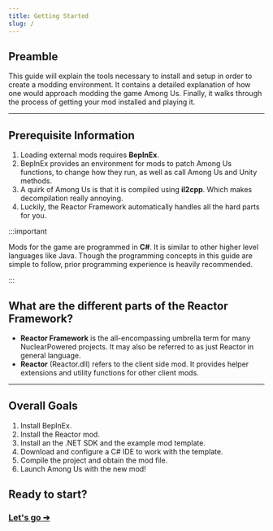 ```yaml
---
title: Getting Started
slug: /
---
```



## Preamble

This guide will explain the tools necessary to install and setup in order to create
a modding environment. It contains a detailed explanation of how one would approach
modding the game Among Us. Finally, it walks through the process of getting your mod
installed and playing it.


---


## Prerequisite Information

1. Loading external mods requires **BepInEx**.
2. BepInEx provides an environment for mods to patch Among Us functions, to change how they run, as well as call Among Us and Unity methods.
3. A quirk of Among Us is that it is compiled using **il2cpp**. Which makes decompilation really annoying.
4. Luckily, the Reactor Framework automatically handles all the hard parts for you.

:::important

Mods for the game are programmed in **C#**. It is similar to other higher level languages
like Java. Though the programming concepts in this guide are simple to follow, prior
programming experience is heavily recommended.

:::

## What are the different parts of the Reactor Framework?

- **Reactor Framework** is the all-encompassing umbrella term for many NuclearPowered
  projects. It may also be referred to as just Reactor in general language.
- **Reactor** (Reactor.dll) refers to the client side mod. It provides helper extensions
  and utility functions for other client mods.

---

## Overall Goals
1. Install BepInEx.
2. Install the Reactor mod.
3. Install an the .NET SDK and the example mod template.
4. Download and configure a C# IDE to work with the template.
5. Compile the project and obtain the mod file.
6. Launch Among Us with the new mod!

## Ready to start?

### [Let's go ➔](/quick_start/install_bepinex)
